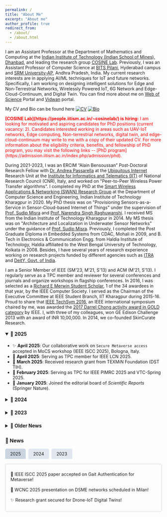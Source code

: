 ```yaml
---
permalink: /
title: "About Me"
excerpt: "About me"
author_profile: true
redirect_from: 
  - /about/
  - /about.html
---
```


I am an Assistant Professor at the Department of Mathematics and Computing at the [Indian Institute of Technology (Indian School of Mines), Dhanbad](https://iitism.ac.in), and leading the research group [COSINE Lab](https://people.iitism.ac.in/~cosinelab/). Previously, I was an Assistant Professor of Computer Science at [BITS Pilani](https://www.bits-pilani.ac.in/hyderabad/computer-science-information-systems/), Hyderabad campus and [SRM University-AP](https://srmap.edu.in/seas/computer-science-engineering/), Andhra Pradesh, India. My current research interests are in applying AI/ML techniques for IoT and future networks. Specifically, I am working on designing intelligent solutions for Edge and Non-Terrestrial Networks, Wirelessly Powered IoT, 6G Network and Edge-Cloud-Continuum, and Digital Twin. You can find more about me on [Web of Science](https://www.webofscience.com/wos/author/record/AFK-0738-2022) Portal and [Vidwan](https://vidwan.inflibnet.ac.in/profile/388019) portal.

My CV and Bio can be found here [![CV](https://img.shields.io/badge/CV-blue?style=flat-square)](https://tamoghnaojha.github.io/files/Tamoghna_April2025.pdf) [![Bio](https://img.shields.io/badge/Bio-green?style=flat-square)](https://tamoghnaojha.github.io/files/Bio_TamoghnaOjha.txt)

<span style="color:red">
<b>[COSINE Lab](https://people.iitism.ac.in/~cosinelab/) is hiring:</b> I am looking for motivated and aspiring candidates for PhD positions (current vacancy: 2). Candidates interested working in areas such as UAV-IoT networks, Edge computing, Non-terrestrial networks, digital twin, and edge-cloud-continuum may write to me with a copy of their updated CV. For more information about the eligibility criteria, benefits, and fellowship of PhD program, you may visit the following links -- [PhD program](https://admission.iitism.ac.in/index.php/admission/phd).
</span>

During 2021-2023, I was an ERCIM “Alain Bensoussan” Post-Doctoral Research Fellow with [Dr. Andrea Passarella](https://www.iit.cnr.it/en/andrea.passarella/) at the [Ubiquitous Internet](https://ui.iit.cnr.it/en/) Research Unit at the [Institute for Informatics and Telematics (IIT)](https://www.iit.cnr.it/) of National Research Council (CNR), Italy, and worked on "Peer-to-Peer Wireless Power Transfer algorithms". I completed my PhD at the [Smart Wireless Applications & Networking (SWAN) Research Group](http://cse.iitkgp.ac.in/~smisra/swan/) at the Department of Computer Science and Engineering,  Indian Institute of Technology Kharagpur in 2020. My PhD thesis was on "Provisioning Sensors-as-a-Service in Sensor-Cloud-based Internet of Things" under the supervision of [Prof. Sudip Misra](http://cse.iitkgp.ac.in/~smisra/) and [Prof. Narendra Singh Raghuwanshi](https://scholar.google.co.in/citations?user=tlqvYXUAAAAJ&hl=en). I received MS from the Indian Institute of Technology Kharagpur in 2014. My MS thesis was on "Architecture and Localization in Underwater Sensor Networks" under the guidance of [Prof. Sudip Misra](http://cse.iitkgp.ac.in/~smisra/). Previously, I completed the Post Graduate Diploma in Embedded Systems from CDAC, Mohali in 2009, and B. Tech in Electronics & Communication Engg. from Haldia Institute of Technology, Haldia affiliated to the West Bengal University of Technology, Kolkata in 2008. Besides, I have several years of research experience working on research projects funded by different agencies such as [ITRA](http://medialabasia.in/itra/itra/) and [DeitY, Govt. of India](http://deity.gov.in/).

I am a Senior Member of IEEE (SM'23, M'21, S'13) and ACM (M'21, S'13). I regularly serve as a TPC member and reviewer for several conferences and journals and organize workshops in flagship conferences. In 2016, I was selected as a [Richard E Merwin Student Scholar](https://www.computer.org/volunteering/awards/scholarships/merwin/merwin-winners/2016-merwin-winners), 1 of the 34 awardees in that year, by the IEEE Computer Society. I served as the Chairman of the Executive Committee at IEEE Student Branch, IIT Kharagpur during 2015-16. Proud to share that [IEEE TechSym 2016](https://ieeexplore.ieee.org/xpl/conhome/7866269/proceeding), an IEEE international symposium chaired by me, was awarded the [2017 Darrel Chong activity award in GOLD category](https://students.ieee.org/awards/results/) by IEEE. I, with three of my colleagues, won GE Edison Challenge 2013 with an award of INR 10,00,000. In 2014, we co-founded SkinCurate Research.


<style>
.tabbed-news summary {
  font-size: 1.1em;
  font-weight: bold;
  cursor: pointer;
  padding: 0.3em 0;
}
.tabbed-news details {
  margin-bottom: 1em;
}
</style>

<div class="tabbed-news">

<details open>
<summary>📅 2025</summary>

- ✨ **April 2025**: Our collaborative work on `Secure Metaverse access` accepted in MoCS workshop (IEEE ISCC 2025), Bologna, Italy.  
- 🤝 **April 2025**: Serving as TPC member for IEEE LCN 2025.  
- 🧪 **March 2025**: Received research grant from TEXMiN Foundation (DST TIH).  
- 🎤 **February 2025**: Serving as TPC for IEEE PIMRC 2025 and VTC-Spring 2025.  
- 📝 **January 2025**: Joined the editorial board of *Scientific Reports* (Springer Nature).  

</details>

<details>
<summary>📆 2024</summary>

- 🏆 **December 2024**: Best paper award at IEEE OCIT 2024. Congratulations to Amala.  
- 👨‍🏫 **December 2024**: Mentor and host for ACM India Anveshan Setu program.  
- 📡 **December 2024**: `Scheduling in IEEE 802.15.4-DSME` accepted in IEEE WCNC 2025, Milan, Italy.  
- 🏛 **November 2024**: Received _Special Lab Establishment grant_ of INR 29.97 Lakhs from IIT (ISM) Dhanbad.  
- 📘 **November 2024**: Our collaborative work on `IEEE 802.15.4-DSME` accepted in IEEE ANTS 2024 workshop at IIT Guwahati.  
- 📄 **October 2024**: Amala's work on `Off-chip Based PUF` accepted in IEEE OCIT 2024.  
- 🧑‍🏫 **September 2024**: Joined IIT (ISM) Dhanbad as Assistant Professor.  
- 🛰 **July 2024**: Organizing [6-DCIoT Workshop](https://sites.google.com/hyderabad.bits-pilani.ac.in/6-dciot) (WS4) at IEEE ANTS 2024, Dec 15–18, IIT Guwahati. Submit via [EDAS](https://edas.info/N32434).  
- 🎓 **April 2024**: Joined BITS Pilani, Hyderabad as Assistant Professor.  
- 📚 **January 2024**: Book proposal on *Edge-enabled 6G Networking* accepted by Springer Nature. [More Info](https://edge6gbook.github.io/).  

</details>

<details>
<summary>📅 2023</summary>

- 🛡 **December 2023**: Indian patent granted – "Adverse Environmental Effect Resistant Seamless WSN" (No. 480946).  
- 💰 **November 2023**: Received seed research grant (INR 15.24 Lakhs) from SRM University-AP.  
- ✈️ **July 2023**: [UAV-WPT survey](https://www.sciencedirect.com/science/article/abs/pii/S1574119223000780) accepted in *Elsevier PMC*.  
- 🌐 **June 2023**: Elevated to IEEE Senior Member.  
- 🏫 **February 2023**: Joined SRM University-AP as Assistant Professor.  
- 🤝 **January 2023**: Completed research consultancy with University of Pisa, Italy.  

</details>

<details>
<summary>📜 Older News</summary>

Too many to list here, but highlights include:  
- 📃 [HetWeET](https://ieeexplore.ieee.org/document/10001645) at IEEE GLOBECOM 2022  
- 📚 [MoSaBa](https://www.sciencedirect.com/science/article/abs/pii/S1389128622001591), [Battery Aging Mitigation](https://ieeexplore.ieee.org/document/9821045), and [MobiWEB](https://ieeexplore.ieee.org/document/9631530)  
- 🎓 ERCIM Fellow at IIT-CNR  
- 📖 Surveys and papers in high-impact venues from 2016 to 2022  
- 🎉 PhD milestones, patents, and early accolades since 2002  

For full archive, visit the [CV or publication list].  

</details>

</div>




### 📰 News
<style>
.tabs {
  display: flex;
  margin-bottom: 1rem;
  cursor: pointer;
}
.tab {
  padding: 0.5rem 1rem;
  background: #e2e8f0;
  margin-right: 0.5rem;
  border-radius: 5px 5px 0 0;
}
.tab:hover, .tab.active {
  background: #cbd5e1;
}
.tab-content {
  display: none;
  border: 1px solid #cbd5e1;
  padding: 1rem;
  border-radius: 0 5px 5px 5px;
  height: 120px;
  overflow: hidden;
  position: relative;
}
.tab-content.active {
  display: block;
}
.news-vertical-scroll {
  display: flex;
  flex-direction: column;
  animation: scroll-vertical 10s linear infinite;
}
.news-item {
  padding: 0.5rem 0;
}
@keyframes scroll-vertical {
  0% { transform: translateY(0); }
  100% { transform: translateY(-100%); }
}
</style>

<div class="tabs">
  <div class="tab active" onclick="showTab('news2025')">2025</div>
  <div class="tab" onclick="showTab('news2024')">2024</div>
  <div class="tab" onclick="showTab('news2023')">2023</div>
</div>

<div id="news2025" class="tab-content active">
  <div class="news-vertical-scroll">
    <div class="news-item">📢 IEEE ISCC 2025 paper accepted on Gait Authentication for Metaverse!</div>
    <div class="news-item">🚀 WCNC 2025 presentation on DSME networks scheduled in Milan!</div>
    <div class="news-item">✨ Research grant secured for Drone-IoT Digital Twins!</div>
  </div>
</div>

<div id="news2024" class="tab-content">
  <div class="news-vertical-scroll">
    <div class="news-item">🏆 Best Paper Award at OITS 2024 for PUF-based IoT Security!</div>
    <div class="news-item">📘 IEEE ANTS 2024 paper on PSO in DSME networks accepted!</div>
    <div class="news-item">🔬 COSINE Lab officially launched at IIT (ISM)!</div>
  </div>
</div>

<div id="news2023" class="tab-content">
  <div class="news-vertical-scroll">
    <div class="news-item">✅ Indian Patent granted for adverse-effect-resistant WSN system!</div>
    <div class="news-item">🔍 Published survey on digital twins in underwater networks.</div>
    <div class="news-item">📈 DBMS lab syllabus revised with industry case studies.</div>
  </div>
</div>

<script>
function showTab(id) {
  document.querySelectorAll('.tab').forEach(tab => tab.classList.remove('active'));
  document.querySelectorAll('.tab-content').forEach(content => content.classList.remove('active'));
  document.querySelector('.tab[onclick*="' + id + '"]').classList.add('active');
  document.getElementById(id).classList.add('active');
}
</script>

